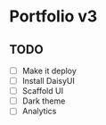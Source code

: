 # Portfolio v3

## TODO

- [ ] Make it deploy
- [ ] Install DaisyUI
- [ ] Scaffold UI
- [ ] Dark theme
- [ ] Analytics
